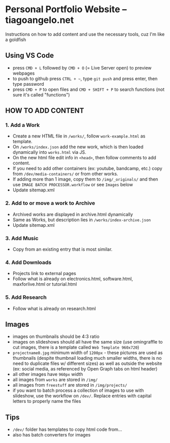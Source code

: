 # Personal Portfolio Website – tiagoangelo.net
Instructions on how to add content and use the necessary tools, cuz I'm like a goldfish

## Using VS Code
- press `CMD + L` followed by `CMD + O` (= Live Server open) to preview webpages
- to push to github press `CTRL + ~`, type `git push` and press enter, then type password
- press `CMD + P` to open files and `CMD + SHIFT + P` to search functions (not sure it's called "functions")

## HOW TO ADD CONTENT

### 1. Add a Work
- Create a new HTML file in `/works/`, follow `work-example.html` as template.
- On `/works/index.json` add the new work, which is then loaded dynamically into `works.html` via JS.
- On the new html file edit info in `<head>`, then follow comments to add content.
- If you need to add other containers (ex: youtube, bandcamp, etc.) copy from `/dev/media-containers/` or from other works.
- If adding more than 1 image, copy them to `/img/_originals/` and then use 
`IMAGE BATCH PROCESSOR.workflow` or see `Images` below
- Update sitemap.xml

### 2. Add to or move a work to Archive
- Archived works are displayed in archive.html dynamically 
- Same as Works, but description lies in `/works/index-archive.json`
- Update sitemap.xml

### 3. Add Music
- Copy from an existing entry that is most similar.

### 4. Add Downloads
- Projects link to external pages
- Follow what is already on electronics.html, software.html, maxforlive.html or tutorial.html 

### 5. Add Research
- Follow what is already on research.html


## Images
- images on thumbnails should be 4:3 ratio
- images on slideshows should all have the same size (use omingraffle to cut images, there is a template called `Web Template 960x720`)
- `projectname0.jpg` minimum width of `1200px` - these pictures are used as thumbnails (despite thumbnail loading much smaller widths, there is no need to duplicate files w/ different sizes) as well as outside the website (ex: social media, as referenced by Open Graph tabs on html header)
- all other images have `960px` width
- all images from `works` are stored in `/img/`
- all images from `freestuff`  are stored in `/img/projects/`
- if you want to batch process a collection of images to use with slideshow, use the workflow on `/dev/`. Replace entries with capital letters to properly name the files

## Tips
- `/dev/` folder has templates to copy html code from...
- also has batch converters for images